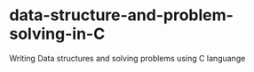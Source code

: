 # data-structure-and-problem-solving-in-C
Writing Data structures and solving problems using C languange
